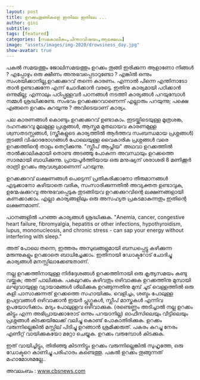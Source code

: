 ```yaml
---
layout: post
title: ഉറക്കംതൂങ്ങികളെ ഇതിലേ ഇതിലേ ...
author: gini
subtitle: 
tags: [featured]
categories: [സമകാലീകം,ചിന്താവിഷയം,ആക്ഷേപം]
image: "assets/images/img-2020/drowsiness_day.jpg"
show-avatar: true
---
```


പകല്‍ സമയത്തും ജോലിസമയത്തും ഉറക്കം തൂങ്ങി ഇരിക്കുന്ന ആളാണോ നിങ്ങള്‍ ? എപ്പോഴും ഒരു ക്ഷീണം അനുഭവപ്പെടാറുണ്ടോ ? എങ്കില്‍ ഒന്നും സംശയിക്കാനില്ല,ഉറക്കക്കുറവ് തന്നെ കാരണം. എന്നാല്‍ പിന്നെ എന്തിനാടോ താന്‍ ഉണ്ടാക്കുന്നേ എന്ന് ചോദിക്കാന്‍ വരട്ടെ. ഇതിനു കാര്യമായി പഠിക്കാന്‍ ഒന്നുമില്ല; എന്നാലും പഠിപ്പുള്ളവര്‍ പഠനങ്ങള്‍ നടത്തി കാര്യങ്ങള്‍ പറയുമ്പോള്‍ നമ്മള്‍ ശ്രദ്ധിക്കണ്ടേ. സംഭവം ഉറക്കക്കുറവാണെന്ന് എല്ലാരും പറയുന്നു; പക്ഷെ എങ്ങനെ ഉറക്കം കുറയുന്നു ? അവിടെയാണ് കാര്യം.

പല കാരണങ്ങള്‍ കൊണ്ടും ഉറക്കക്കുറവ് ഉണ്ടാകാം. ഇടയ്ക്കിടെയുള്ള മൂത്രശങ്ക, ദഹനക്കുറവു മൂലമുള്ള പ്രശ്നങ്ങള്‍, ആസ്തമ മുതലായവ കാരണമുള്ള ശ്വസതടസ്സങ്ങള്‍, (സ്ത്രീകളുടെ കാര്യത്തില്‍ ആര്‍ത്തവ സംബന്ധമായ പ്രശ്നങ്ങള്‍)  തുടങ്ങി വിഷാദരോഗങ്ങള്‍ പോലെയുള്ള വൈകാരിക പ്രശ്നങ്ങള്‍ വരെ ഉറക്കത്തിന്റെ താളം തെറ്റിക്കുന്നു. "സ്ലീപ്‌ ആപ്നിയ" അഥവാ ഉറക്കത്തില്‍ താല്‍ക്കാലികമായി തൊണ്ട അടഞ്ഞു പോകുന്ന അവസ്ഥയും ഉറക്കത്തെ  സാരമായി ബാധിക്കുന്നു. പ്രായപൂര്‍ത്തിയായ ഒരു മനുഷ്യന് ശരാശരി 8 മണിക്കൂര്‍ രാത്രി ഉറക്കം  ആവശ്യമാണെന്ന്  പറയുന്നു.

ഉറക്കക്കുറവ് ലക്ഷണങ്ങള്‍
പെട്ടെന്ന് പ്രതികരിക്കാനോ തീരുമാനങ്ങള്‍ എടുക്കാനോ കഴിയാതെ വരിക, സംസാരിക്കുന്നതില്‍ അവ്യക്തത ഉണ്ടാവുക, ഉന്മേഷക്കുറവു അനുഭവപ്പെടുക തുടങ്ങിയവ ഉറക്കക്കുറവിന്റെ ലക്ഷണങ്ങളായി കണക്കാക്കാം. എല്ലാ കാര്യങ്ങളിലും ഒരു അസഹ്യത പ്രകടമാകുന്നതും ഇതിന്റെ ലക്ഷണമാണ്.

പഠനങ്ങളില്‍ പറഞ്ഞ കാര്യങ്ങള്‍ ശ്രദ്ധിക്കുക.
"Anemia, cancer, congestive heart failure, fibromyalgia, hepatitis or other infections, hypothyroidism, lupus, mononucleosis, and chronic stress - can sap your energy without interfering with sleep."

അത് പോലെ തന്നെ, ഇത്തരം അസുഖങ്ങളുമായി ബന്ധപ്പെട്ടു കഴിക്കുന്ന മരുന്നുകളും ഉറക്കാതെ ബാധിച്ചേക്കാം. ഇതിനായി  ഡോക്ടറോട് ചോദിച്ചു കാര്യങ്ങള്‍ മനസ്സിലാക്കേണ്ടതാണ്.

നല്ല ഉറക്കത്തിനായുള്ള നിര്‍ദ്ദേശങ്ങള്‍
ഉറക്കത്തിനായി ഒരു കൃത്യസമയം കണ്ടു വയ്ക്കുക; അത് പാലിക്കുക.
പകലുറക്കം കഴിവതും ഒഴിവാക്കുക
ഉറക്കത്തിനു മുമ്പായി ലഘുവായുള്ള വ്യായാമങ്ങള്‍ ശീലിക്കുക
ഉറങ്ങുന്നതിനു മുമ്പ് ചൂട് വെള്ളത്തില്‍ ഒരു കുളി പാസാക്കുന്നത് ഉറക്കത്തെ സഹായിക്കും.
വെളിച്ചം, ശബ്ദം പോലുള്ള ഉപദ്രവങ്ങള്‍ ഒഴിവാക്കാന്‍ ഇയര്‍ പ്ലുഗ്ഗുകള്‍, സ്ലീപ്‌ മാസ്കുകള്‍ എന്നിവ ഉപയോഗിക്കാം.
മദ്യം പോലുള്ളവ ഒഴിവാക്കുക. (രണ്ടെണ്ണം അടിച്ചാല്‍ നല്ല ഉറക്കം കിട്ടും എന്ന അഭിപ്രായക്കാരോട് ഒന്നും പറയാനില്ല)
ഓഫീസിലെയും വീട്ടിലെയും പ്രശ്നങ്ങള്‍ കിടക്കയിലേക്ക് വലിച്ചു കൊണ്ട് പോകാതിരിക്കുക.
ഉറക്കം വരുന്നില്ലെങ്കില്‍ മസ്സില് പിടിച്ചു ഉറങ്ങാന്‍ ശ്രമിക്കരുത്. പകരം കുറച്ചു നേരം എണീറ്റ് വായിക്കുകയോ മറ്റോ ചെയ്യുക. ഉറക്കം വരുമ്പോള്‍ കിടക്കുക.

ഇത് വായിച്ചിട്ടും, തിരിഞ്ഞു കിടന്നിട്ടും ഉറക്കം വരുന്നില്ലെങ്കില്‍ സുഹൃത്തേ, ഒരു ഡോക്ടറെ കാണിച്ചു പരിഹാരം കണ്ടെത്തൂ. പകല്‍ ഉറക്കം തൂങ്ങുന്നത് മഹാമോശമല്ലേ..


അവലംബം : www.cbsnews.com
